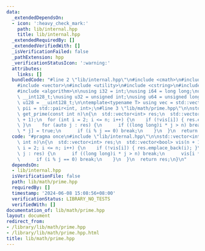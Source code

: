 ```yaml
---
data:
  _extendedDependsOn:
  - icon: ':heavy_check_mark:'
    path: lib/internal.hpp
    title: lib/internal.hpp
  _extendedRequiredBy: []
  _extendedVerifiedWith: []
  _isVerificationFailed: false
  _pathExtension: hpp
  _verificationStatusIcon: ':warning:'
  attributes:
    links: []
  bundledCode: "#line 2 \"lib/internal.hpp\"\n#include <cmath>\n#include <tuple>\n\
    #include <vector>\n#include <utility>\n#include <cstring>\n#include <iostream>\n\
    #include <algorithm>\n\nusing i32 = int;\nusing i64 = long long;\nusing i128 =\
    \ __int128_t;\nusing u32 = unsigned int;\nusing u64 = unsigned long long;\nusing\
    \ u128 = __uint128_t;\n\ntemplate<typename T> using vec = std::vector<T>;\nusing\
    \ pii = std::pair<int, int>;\n#line 3 \"lib/math/prime.hpp\"\n\nstd::vector<int>\
    \ get_prime(const int n)\n{\n  std::vector<int> res;\n  std::vector<bool> vis(n\
    \ + 1);\n  for (int i = 2; i <= n; i++) {\n    if (!vis[i]) { res.emplace_back(i);\
    \ }\n    for (auto j : res) {\n      if ((long long)i * j > n) break;\n      vis[i\
    \ * j] = true;\n      if (i % j == 0) break;\n    }\n  }\n  return res;\n}\n"
  code: "#pragma once\n#include \"lib/internal.hpp\"\n\nstd::vector<int> get_prime(const\
    \ int n)\n{\n  std::vector<int> res;\n  std::vector<bool> vis(n + 1);\n  for (int\
    \ i = 2; i <= n; i++) {\n    if (!vis[i]) { res.emplace_back(i); }\n    for (auto\
    \ j : res) {\n      if ((long long)i * j > n) break;\n      vis[i * j] = true;\n\
    \      if (i % j == 0) break;\n    }\n  }\n  return res;\n}\n"
  dependsOn:
  - lib/internal.hpp
  isVerificationFile: false
  path: lib/math/prime.hpp
  requiredBy: []
  timestamp: '2024-06-08 15:08:56+08:00'
  verificationStatus: LIBRARY_NO_TESTS
  verifiedWith: []
documentation_of: lib/math/prime.hpp
layout: document
redirect_from:
- /library/lib/math/prime.hpp
- /library/lib/math/prime.hpp.html
title: lib/math/prime.hpp
---
```

